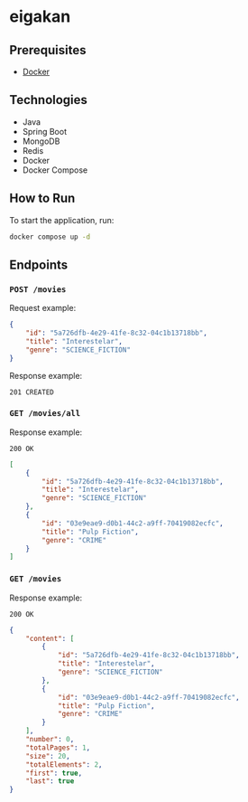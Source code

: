 # eigakan

## Prerequisites

- [Docker](https://www.docker.com/)

## Technologies

- Java
- Spring Boot
- MongoDB
- Redis
- Docker
- Docker Compose

## How to Run

To start the application, run:

```bash
docker compose up -d
```

## Endpoints

### `POST /movies`

Request example:

```json
{
    "id": "5a726dfb-4e29-41fe-8c32-04c1b13718bb",
    "title": "Interestelar",
    "genre": "SCIENCE_FICTION"
}
```

Response example:

`201 CREATED`

### `GET /movies/all`

Response example:

`200 OK`

```json
[
    {
        "id": "5a726dfb-4e29-41fe-8c32-04c1b13718bb",
        "title": "Interestelar", 
        "genre": "SCIENCE_FICTION"
    },
    {
        "id": "03e9eae9-d0b1-44c2-a9ff-70419082ecfc",
        "title": "Pulp Fiction",
        "genre": "CRIME"
    }
]
```

### `GET /movies`

Response example:

`200 OK`

```json
{
    "content": [
        {
            "id": "5a726dfb-4e29-41fe-8c32-04c1b13718bb",
            "title": "Interestelar",
            "genre": "SCIENCE_FICTION"
        },
        {
            "id": "03e9eae9-d0b1-44c2-a9ff-70419082ecfc",
            "title": "Pulp Fiction",
            "genre": "CRIME"
        }
    ],
    "number": 0,
    "totalPages": 1,
    "size": 20,
    "totalElements": 2,
    "first": true,
    "last": true
}
```
